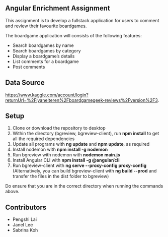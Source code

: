 ## Angular Enrichment Assignment
This assignment is to develop a fullstack application for users to comment and review their favourite boardgames.

The boardgame application will consists of the following features:

* Search boardgames by name
* Search boardgames by category
* Display a boardgame’s details
* List comments for a boardgame
* Post comments

## Data Source
https://www.kaggle.com/account/login?returnUrl=%2Fjvanelteren%2Fboardgamegeek-reviews%2Fversion%2F3.

## Setup
1. Clone or download the repository to desktop
2. Within the directory (bgreview, bgreview-client), run **npm install** to get all the required dependencies
3. Update all programs with **ng update** and **npm update**, as required
4. Install nodemon with **npm install -g nodemon**
5. Run bgreview with nodemon with **nodemon main.js**
6. Install Angular CLI with **npm install -g @angular/cli**
7. Run bgreview-client with **ng serve --proxy-config proxy-config**
(Alternatively, you can build bgreview-client with **ng build --prod** and transfer the files in the dist folder to bgreview)

Do ensure that you are in the correct directory when running the commands above.

## Contributors
* Pengshi Lai
* Janel Lee
* Sabrina Koh
